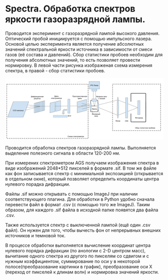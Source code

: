 # Spectra. Обработка спектров яркости газоразрядной лампы.
 
 Проводится эксперимент с газоразрядной лампой высокого давления. Оптический пробой инициируется с помощью импульсного лазера. 
 Основой целью эксперимента является получение абсолютных значений спектральной яркости источника в зависимости от смеси газов (её состава и давлений). Сбор статистики пробоев необходим для получения абсолютных значений, то есть позволяет провести нормировку.
 В левой части рисунка изображеная схема измерения спектра, в правой - сбор статистики пробоев.
 
 ![Иллюстрация к проекту](https://github.com/numbersixvs/Light_pulse/blob/master/experiment.png)
 
Проводится обработка спектров газоразрядной лампы. Выполняется выделение полезного сигнала в области 120-200 нм.

При измерених спектрометром AGS получаем изображения спектра в виде изображений 2048*512 пикселей в формате .sif. В том же файле как фон записывается спектр с минимальной экспозицией (открывается в отдельном окне), который позволяет определить координаты центра нулевого порадка дифракции.

Файлы .sif можно открывать с помощью ImageJ при наличии соответствующего плагина. Для обработки в Python удобно сначала перевести файл в формат .csv (с помощью того же ImageJ). Таким образом, для каждого .sif файла в исходной папке появятся два файла .csv.

Также используется спектр с выключенной лампой (ещё один .csv файл). Он нужен для того, чтобы вычесть фон от непрерывных внешних источников и темновой ток.

В процессе обработки выполняется вычисление координат центра нулевого порядка дифракции (по анологии с 2-D центром масс), вычитание одного спектра из другого по пикселям со сдвигом и с нужным коэффициентом, суммирование по оси y в некоторой полосе(преобразование картинки в график), преобразование оси X (переход от пикселей к длинам волн) и нормировка значений яркости.
